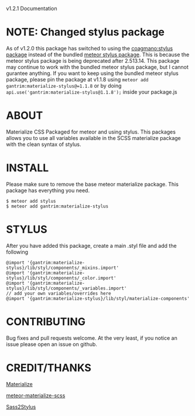 v1.2.1 Documentation

# NOTE: Changed stylus package
As of v1.2.0 this package has switched to using the [coagmano:stylus package](https://github.com/coagmano/meteor-stylus/) instead of the bundled [meteor stylus package](https://atmospherejs.com/meteor/stylus). This is because the meteor stylus package is being deprecated after 2.513.14. This package may continue to work with the bundled meteor stylus package, but I cannot gurantee anything. If you want to keep using the bundled meteor stylus package, please pin the package at v1.1.8 using `meteor add gantrim:materialize-stylus@=1.1.8` or by doing `api.use('gantrim:materialize-stylus@1.1.8');` inside your package.js
# ABOUT
Materialize CSS Packaged for meteor and using stylus. This packages allows you to use all variables available in the SCSS materialize package with the clean syntax of stylus.
# INSTALL
Please make sure to remove the base meteor materialize package. This package has everything you need.
```
$ meteor add stylus
$ meteor add gantrim:materialize-stylus
```

# STYLUS
After you have added this package, create a main .styl file and add the following
```
@import '{gantrim:materialize-stylus}/lib/styl/components/_mixins.import'
@import '{gantrim:materialize-stylus}/lib/styl/components/_color.import'
@import '{gantrim:materialize-stylus}/lib/styl/components/_variables.import'
// add your own variables/overrides here
@import '{gantrim:materialize-stylus}/lib/styl/materialize-components'

```

# CONTRIBUTING
Bug fixes and pull requests welcome. At the very least, if you notice an issue please open an issue on github.

# CREDIT/THANKS
[Materialize](https://github.com/Dogfalo/materialize)

[meteor-materialize-scss](https://github.com/poetic/meteor-materialize-scss)

[Sass2Stylus](https://github.com/mojotech/sass2stylus)